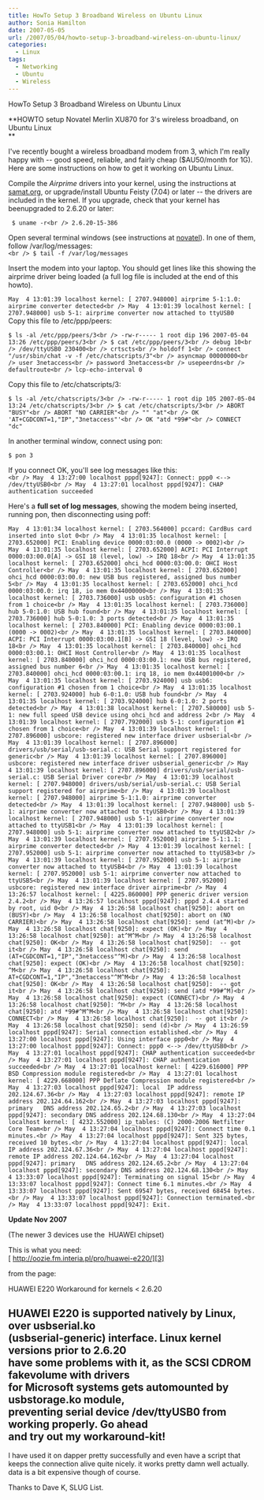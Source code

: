 ```yaml
---
title: HowTo Setup 3 Broadband Wireless on Ubuntu Linux
author: Sonia Hamilton
date: 2007-05-05
url: /2007/05/04/howto-setup-3-broadband-wireless-on-ubuntu-linux/
categories:
  - Linux
tags:
  - Networking
  - Ubuntu
  - Wireless
---
```

HowTo Setup 3 Broadband Wireless on Ubuntu Linux
<!--more-->

**HOWTO setup Novatel Merlin XU870 for 3's wireless broadband, on Ubuntu Linux  
**

I've recently bought a wireless broadband modem from 3, which I'm really happy with -- good speed, reliable, and fairly cheap ($AU50/month for 1G). Here are some instructions on how to get it working on Ubuntu Linux.

Compile the *Airprime* drivers into your kernel, using the instructions at [samat.org][1], or upgrade/install Ubuntu Feisty (7.04) or later -- the drivers are included in the kernel. If you upgrade, check that your kernel has beenupgraded to 2.6.20 or later:  
<!--more-->

  
` $ uname -r<br />
2.6.20-15-386`

Open several terminal windows (see instructions at [novatel][2]). In one of them, follow /var/log/messages:  
`<br />
$ tail -f /var/log/messages`

Insert the modem into your laptop. You should get lines like this showing the airprime driver being loaded (a full log file is included at the end of this howto).

`May  4 13:01:39 localhost kernel: [ 2707.948000] airprime 5-1:1.0: airprime converter detected<br />
May  4 13:01:39 localhost kernel: [ 2707.948000] usb 5-1: airprime converter now attached to ttyUSB0`  
Copy this file to /etc/ppp/peers:

`$ ls -al /etc/ppp/peers/3<br />
-rw-r----- 1 root dip 196 2007-05-04 13:26 /etc/ppp/peers/3<br />
$ cat /etc/ppp/peers/3<br />
debug 10<br />
/dev/ttyUSB0 230400<br />
crtscts<br />
holdoff 1<br />
connect "/usr/sbin/chat -v -f /etc/chatscripts/3"<br />
asyncmap 00000000<br />
user 3netaccess<br />
password 3netaccess<br />
usepeerdns<br />
defaultroute<br />
lcp-echo-interval 0`

Copy this file to /etc/chatscripts/3:

`$ ls -al /etc/chatscripts/3<br />
-rw-r----- 1 root dip 105 2007-05-04 13:24 /etc/chatscripts/3<br />
$ cat /etc/chatscripts/3<br />
ABORT "BUSY"<br />
ABORT "NO CARRIER"<br />
"" "at"<br />
OK 'AT+CGDCONT=1,"IP","3netaccess"'<br />
OK "atd *99#"<br />
CONNECT "dc"`

In another terminal window, connect using pon:

`$ pon 3`

If you connect OK, you'll see log messages like this:  
`<br />
May  4 13:27:00 localhost pppd[9247]: Connect: ppp0 <--> /dev/ttyUSB0<br />
May  4 13:27:01 localhost pppd[9247]: CHAP authentication succeeded`

Here's a **full set of log messages**, showing the modem being inserted, running pon, then disconnecting using poff:

`May  4 13:01:34 localhost kernel: [ 2703.564000] pccard: CardBus card inserted into slot 0<br />
May  4 13:01:35 localhost kernel: [ 2703.652000] PCI: Enabling device 0000:03:00.0 (0000 -> 0002)<br />
May  4 13:01:35 localhost kernel: [ 2703.652000] ACPI: PCI Interrupt 0000:03:00.0[A] -> GSI 18 (level, low) -> IRQ 18<br />
May  4 13:01:35 localhost kernel: [ 2703.652000] ohci_hcd 0000:03:00.0: OHCI Host Controller<br />
May  4 13:01:35 localhost kernel: [ 2703.652000] ohci_hcd 0000:03:00.0: new USB bus registered, assigned bus number 5<br />
May  4 13:01:35 localhost kernel: [ 2703.652000] ohci_hcd 0000:03:00.0: irq 18, io mem 0x44000000<br />
May  4 13:01:35 localhost kernel: [ 2703.736000] usb usb5: configuration #1 chosen from 1 choice<br />
May  4 13:01:35 localhost kernel: [ 2703.736000] hub 5-0:1.0: USB hub found<br />
May  4 13:01:35 localhost kernel: [ 2703.736000] hub 5-0:1.0: 3 ports detected<br />
May  4 13:01:35 localhost kernel: [ 2703.840000] PCI: Enabling device 0000:03:00.1 (0000 -> 0002)<br />
May  4 13:01:35 localhost kernel: [ 2703.840000] ACPI: PCI Interrupt 0000:03:00.1[B] -> GSI 18 (level, low) -> IRQ 18<br />
May  4 13:01:35 localhost kernel: [ 2703.840000] ohci_hcd 0000:03:00.1: OHCI Host Controller<br />
May  4 13:01:35 localhost kernel: [ 2703.840000] ohci_hcd 0000:03:00.1: new USB bus registered, assigned bus number 6<br />
May  4 13:01:35 localhost kernel: [ 2703.840000] ohci_hcd 0000:03:00.1: irq 18, io mem 0x44001000<br />
May  4 13:01:35 localhost kernel: [ 2703.924000] usb usb6: configuration #1 chosen from 1 choice<br />
May  4 13:01:35 localhost kernel: [ 2703.924000] hub 6-0:1.0: USB hub found<br />
May  4 13:01:35 localhost kernel: [ 2703.924000] hub 6-0:1.0: 2 ports detected<br />
May  4 13:01:38 localhost kernel: [ 2707.580000] usb 5-1: new full speed USB device using ohci_hcd and address 2<br />
May  4 13:01:39 localhost kernel: [ 2707.792000] usb 5-1: configuration #1 chosen from 1 choice<br />
May  4 13:01:39 localhost kernel: [ 2707.896000] usbcore: registered new interface driver usbserial<br />
May  4 13:01:39 localhost kernel: [ 2707.896000] drivers/usb/serial/usb-serial.c: USB Serial support registered for generic<br />
May  4 13:01:39 localhost kernel: [ 2707.896000] usbcore: registered new interface driver usbserial_generic<br />
May  4 13:01:39 localhost kernel: [ 2707.896000] drivers/usb/serial/usb-serial.c: USB Serial Driver core<br />
May  4 13:01:39 localhost kernel: [ 2707.948000] drivers/usb/serial/usb-serial.c: USB Serial support registered for airprime<br />
May  4 13:01:39 localhost kernel: [ 2707.948000] airprime 5-1:1.0: airprime converter detected<br />
May  4 13:01:39 localhost kernel: [ 2707.948000] usb 5-1: airprime converter now attached to ttyUSB0<br />
May  4 13:01:39 localhost kernel: [ 2707.948000] usb 5-1: airprime converter now attached to ttyUSB1<br />
May  4 13:01:39 localhost kernel: [ 2707.948000] usb 5-1: airprime converter now attached to ttyUSB2<br />
May  4 13:01:39 localhost kernel: [ 2707.952000] airprime 5-1:1.1: airprime converter detected<br />
May  4 13:01:39 localhost kernel: [ 2707.952000] usb 5-1: airprime converter now attached to ttyUSB3<br />
May  4 13:01:39 localhost kernel: [ 2707.952000] usb 5-1: airprime converter now attached to ttyUSB4<br />
May  4 13:01:39 localhost kernel: [ 2707.952000] usb 5-1: airprime converter now attached to ttyUSB5<br />
May  4 13:01:39 localhost kernel: [ 2707.952000] usbcore: registered new interface driver airprime<br />
May  4 13:26:57 localhost kernel: [ 4225.860000] PPP generic driver version 2.4.2<br />
May  4 13:26:57 localhost pppd[9247]: pppd 2.4.4 started by root, uid 0<br />
May  4 13:26:58 localhost chat[9250]: abort on (BUSY)<br />
May  4 13:26:58 localhost chat[9250]: abort on (NO CARRIER)<br />
May  4 13:26:58 localhost chat[9250]: send (at^M)<br />
May  4 13:26:58 localhost chat[9250]: expect (OK)<br />
May  4 13:26:58 localhost chat[9250]: at^M^M<br />
May  4 13:26:58 localhost chat[9250]: OK<br />
May  4 13:26:58 localhost chat[9250]:  -- got it<br />
May  4 13:26:58 localhost chat[9250]: send (AT+CGDCONT=1,"IP","3netaccess"^M)<br />
May  4 13:26:58 localhost chat[9250]: expect (OK)<br />
May  4 13:26:58 localhost chat[9250]: ^M<br />
May  4 13:26:58 localhost chat[9250]: AT+CGDCONT=1,"IP","3netaccess"^M^M<br />
May  4 13:26:58 localhost chat[9250]: OK<br />
May  4 13:26:58 localhost chat[9250]:  -- got it<br />
May  4 13:26:58 localhost chat[9250]: send (atd *99#^M)<br />
May  4 13:26:58 localhost chat[9250]: expect (CONNECT)<br />
May  4 13:26:58 localhost chat[9250]: ^M<br />
May  4 13:26:58 localhost chat[9250]: atd *99#^M^M<br />
May  4 13:26:58 localhost chat[9250]: CONNECT<br />
May  4 13:26:58 localhost chat[9250]:  -- got it<br />
May  4 13:26:58 localhost chat[9250]: send (d)<br />
May  4 13:26:59 localhost pppd[9247]: Serial connection established.<br />
May  4 13:27:00 localhost pppd[9247]: Using interface ppp0<br />
May  4 13:27:00 localhost pppd[9247]: Connect: ppp0 <--> /dev/ttyUSB0<br />
May  4 13:27:01 localhost pppd[9247]: CHAP authentication succeeded<br />
May  4 13:27:01 localhost pppd[9247]: CHAP authentication succeeded<br />
May  4 13:27:01 localhost kernel: [ 4229.616000] PPP BSD Compression module registered<br />
May  4 13:27:01 localhost kernel: [ 4229.668000] PPP Deflate Compression module registered<br />
May  4 13:27:03 localhost pppd[9247]: local  IP address 202.124.67.36<br />
May  4 13:27:03 localhost pppd[9247]: remote IP address 202.124.64.162<br />
May  4 13:27:03 localhost pppd[9247]: primary   DNS address 202.124.65.2<br />
May  4 13:27:03 localhost pppd[9247]: secondary DNS address 202.124.68.130<br />
May  4 13:27:04 localhost kernel: [ 4232.552000] ip_tables: (C) 2000-2006 Netfilter Core Team<br />
May  4 13:27:04 localhost pppd[9247]: Connect time 0.1 minutes.<br />
May  4 13:27:04 localhost pppd[9247]: Sent 325 bytes, received 10 bytes.<br />
May  4 13:27:04 localhost pppd[9247]: local  IP address 202.124.67.36<br />
May  4 13:27:04 localhost pppd[9247]: remote IP address 202.124.64.162<br />
May  4 13:27:04 localhost pppd[9247]: primary   DNS address 202.124.65.2<br />
May  4 13:27:04 localhost pppd[9247]: secondary DNS address 202.124.68.130<br />
May  4 13:33:07 localhost pppd[9247]: Terminating on signal 15<br />
May  4 13:33:07 localhost pppd[9247]: Connect time 6.1 minutes.<br />
May  4 13:33:07 localhost pppd[9247]: Sent 69547 bytes, received 68454 bytes.<br />
May  4 13:33:07 localhost pppd[9247]: Connection terminated.<br />
May  4 13:33:07 localhost pppd[9247]: Exit.`

**Update Nov 2007**

(The newer 3 devices use the  HUAWEI chipset)

This is what you need:  
[ http://oozie.fm.interia.pl/pro/huawei-e220/][3]

from the page:

HUAWEI E220 Workaround for kernels < 2.6.20

HUAWEI E220 is supported natively by Linux, over usbserial.ko  
(usbserial-generic) interface. Linux kernel versions prior to 2.6.20  
have some problems with it, as the SCSI CDROM fakevolume with drivers  
for Microsoft systems gets automounted by usbstorage.ko module,  
preventing serial device /dev/ttyUSB0 from working properly. Go ahead  
and try out my workaround-kit!  
-------  
I have used it on dapper pretty successfully and even have a script that  
keeps the connection alive quite nicely. it works pretty damn well actually.  
data is a bit expensive though of course.

Thanks to Dave K, SLUG List.

 [1]: http://samat.org/weblog/20070127-high-speed-cellular-wireless-modems-in-ubuntu-linux-6-10.html
 [2]: http://www.novatelwireless.com/support/merlin-xu870-linux.html
 [3]: http://oozie.fm.interia.pl/pro/huawei-e220/
